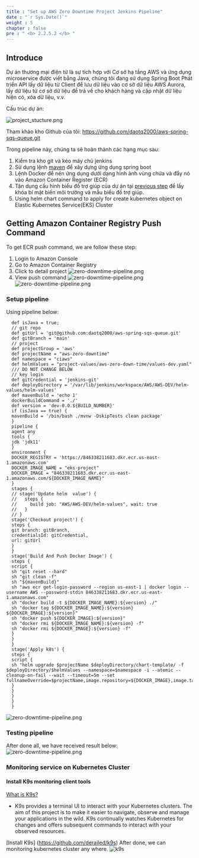 ```yaml
---
title : "Set up AWS Zero Downtime Project Jenkins Pipeline"
date : "`r Sys.Date()`"
weight : 5
chapter : false
pre : " <b> 2.2.5.2 </b> "
---
```


## Introduce
Dự án thương mại điện tử là sự tích hợp với Cơ sở hạ tầng AWS và ứng dụng microservice được viết bằng Java, chúng tôi đang sử dụng Spring Boot
Phát triển API lấy dữ liệu từ Client để lưu dữ liệu vào cơ sở dữ liệu AWS Aurora, lấy dữ liệu từ cơ sở dữ liệu để trả về cho khách hàng
và cập nhật dữ liệu hiện có, xóa dữ liệu, v.v.

Cấu trúc dự án:

![project_stucture.png](/images/2.3_project/project_stucture.png)

Tham khảo kho Github của tôi: https://github.com/daotq2000/aws-spring-sqs-queue.git

Trong pipeline này, chúng ta  sẽ hoàn thành các hạng mục sau:

1. Kiểm tra kho git và kéo máy chủ jenkins
2. Sử dụng lệnh [maven](https://maven.apache.org/) để xây dựng ứng dụng spring boot
2. Lệnh Docker để nén ứng dụng dưới dạng hình ảnh vùng chứa và đẩy nó vào Amazon Container Register (ECR)
3. Tận dụng cấu hình biểu đồ trợ giúp của dự án tại [previous step](../2.2.4.1-set-up-helmchart-project) để lấy khóa bí mật biến môi trường và mẫu biểu đồ trợ giúp.
4. Using helm chart command to apply for create kubernetes object on Elastic Kubernetes Service(EKS) Cluster
## Getting Amazon Container Registry Push Command
To get ECR push command, we are follow these step:
1. Login to Amazon Console
2. Go to Amazon Container Registry
3. Click to detail project
   ![zero-downtime-pipeline.png](/images/2.2-jenkins/ecr.png)
4. View push command
   ![zero-downtime-pipeline.png](/images/2.2-jenkins/view-push-command.png)
   ![zero-downtime-pipeline.png](/images/2.2-jenkins/push-command.png)

### Setup pipeline
Using pipeline below:

      def isJava = true;  
      // git repo
      def gitUrl = 'git@github.com:daotq2000/aws-spring-sqs-queue.git'
      def gitBranch = 'main'
      // project
      def projectGroup = 'aws'
      def projectName = "aws-zero-downtime"
      def namespace = "ciaws"
      def helmValues = "project-values/aws-zero-down-time/values-dev.yaml"
      /// DO NOT CHANGE BELOW
      // key login
      def gitCredential = 'jenkins-git'
      def deployDirectory = '/var/lib/jenkins/workspace/AWS/AWS-DEV/helm-values/helm-values'
      def mavenBuild = 'echo 1'
      dockerBuildCommand = './'
      def version = 'dev-0.0.${BUILD_NUMBER}'
      if (isJava == true) {
      mavenBuild = '/bin/bash ./mvnw -DskipTests clean package'
      }
      pipeline {
      agent any
      tools {
      jdk 'jdk11'
      }
      environment {
      DOCKER_REGISTRY = 'https://846338211683.dkr.ecr.us-east-1.amazonaws.com'
      DOCKER_IMAGE_NAME = "eks-project"
      DOCKER_IMAGE = "846338211683.dkr.ecr.us-east-1.amazonaws.com/${DOCKER_IMAGE_NAME}"
      }
      stages {
      // stage('Update helm  value') {
      //   steps {
      //     build job: "AWS/AWS-DEV/helm-values", wait: true
      //   }
      // }
      stage('Checkout project') {
      steps {
      git branch: gitBranch,
      credentialsId: gitCredential,
      url: gitUrl
      }
      }
      stage('Build And Push Docker Image') {
      steps {
      script {
      sh "git reset --hard"
      sh "git clean -f"
      sh "${mavenBuild}"
      sh "aws ecr get-login-password --region us-east-1 | docker login --username AWS --password-stdin 846338211683.dkr.ecr.us-east-1.amazonaws.com"
      sh "docker build -t ${DOCKER_IMAGE_NAME}:${version} ./"
      sh "docker tag ${DOCKER_IMAGE_NAME}:${version} ${DOCKER_IMAGE}:${version}"
      sh "docker push ${DOCKER_IMAGE}:${version}"
      sh "docker rmi ${DOCKER_IMAGE_NAME}:${version} -f"
      sh "docker rmi ${DOCKER_IMAGE}:${version} -f"
      }
      }
      }
      stage('Apply k8s') {
      steps {
      script {
      sh "helm upgrade $projectName $deployDirectory/chart-template/ -f $deployDirectory/$helmValues --namespace=$namespace -i --atomic --cleanup-on-fail --wait --timeout=5m --set fullnameOverride=$projectName,image.repository=${DOCKER_IMAGE},image.tag=${version}"
      }
      }
      }
      }
      } 
![zero-downtime-pipeline.png](/images/2.2-jenkins/zero-downtime-pipeline.png)

### Testing pipeline
After done all, we have received result below:
![zero-downtime-pipeline.png](/images/2.2-jenkins/build-success.png)

### Monitoring service on Kubernetes Cluster
#### Install K9s monitoring client tools
[What is K9s?](https://github.com/derailed/k9s)
- K9s provides a terminal UI to interact with your Kubernetes clusters. The aim of this project is to make it easier to navigate, observe and manage your applications in the wild. K9s continually watches Kubernetes for changes and offers subsequent commands to interact with your observed resources.

[Install K9s] (https://github.com/derailed/k9s)
After done, we can monitoring kubernetes cluster any where.
![k9s](/images/2.3_project/k9s.png)

